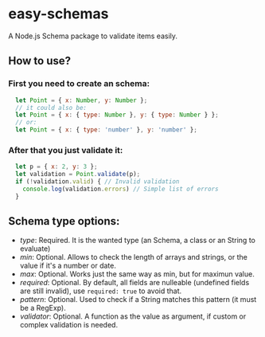 # easy-schemas
A Node.js Schema package to validate items easily.

## How to use?

### First you need to create an schema:

```js
  let Point = { x: Number, y: Number };
  // it could also be:
  let Point = { x: { type: Number }, y: { type: Number } };
  // or:
  let Point = { x: { type: 'number' }, y: 'number' };
```

### After that you just validate it:

```js
  let p = { x: 2, y: 3 };
  let validation = Point.validate(p);
  if (!validation.valid) { // Invalid validation
    console.log(validation.errors) // Simple list of errors
  }
```

## Schema type options:

  - *type*:      Required. It is the wanted type (an Schema, a class or an String to evaluate)
  - *min*:       Optional. Allows to check the length of arrays and strings, or the value if it's a number or date.
  - *max*:       Optional. Works just the same way as min, but for maximun value.
  - *required*:  Optional. By default, all fields are nulleable (undefined fields are still invalid), use ``required: true`` to avoid that.
  - *pattern*:   Optional. Used to check if a String matches this pattern (it must be a RegExp).
  - *validator*: Optional. A function as the value as argument, if custom or complex validation is needed.
